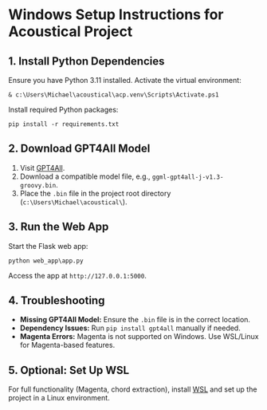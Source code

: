 # Windows Setup Instructions for Acoustical Project

## 1. Install Python Dependencies

Ensure you have Python 3.11 installed. Activate the virtual environment:
```pwsh
& c:\Users\Michael\acoustical\acp.venv\Scripts\Activate.ps1
```
Install required Python packages:
```pwsh
pip install -r requirements.txt
```

## 2. Download GPT4All Model

1. Visit [GPT4All](https://gpt4all.io/index.html).
2. Download a compatible model file, e.g., `ggml-gpt4all-j-v1.3-groovy.bin`.
3. Place the `.bin` file in the project root directory (`c:\Users\Michael\acoustical\`).

## 3. Run the Web App

Start the Flask web app:
```pwsh
python web_app\app.py
```
Access the app at `http://127.0.0.1:5000`.

## 4. Troubleshooting

- **Missing GPT4All Model:** Ensure the `.bin` file is in the correct location.
- **Dependency Issues:** Run `pip install gpt4all` manually if needed.
- **Magenta Errors:** Magenta is not supported on Windows. Use WSL/Linux for Magenta-based features.

## 5. Optional: Set Up WSL

For full functionality (Magenta, chord extraction), install [WSL](https://learn.microsoft.com/en-us/windows/wsl/install) and set up the project in a Linux environment.

